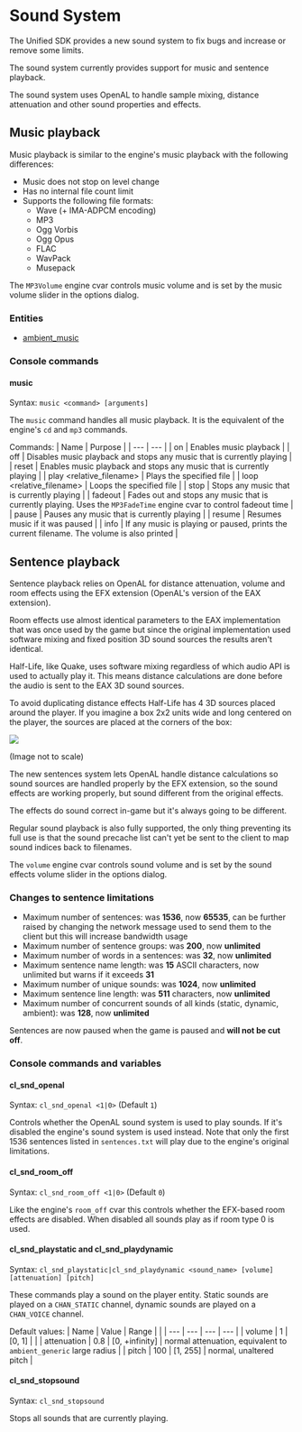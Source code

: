 # Sound System

The Unified SDK provides a new sound system to fix bugs and increase or remove some limits.

The sound system currently provides support for music and sentence playback.

The sound system uses OpenAL to handle sample mixing, distance attenuation and other sound properties and effects.

## Music playback

Music playback is similar to the engine's music playback with the following differences:

* Music does not stop on level change
* Has no internal file count limit
* Supports the following file formats:
	* Wave (+ IMA-ADPCM encoding)
	* MP3
	* Ogg Vorbis
	* Ogg Opus
	* FLAC
	* WavPack
	* Musepack

The `MP3Volume` engine cvar controls music volume and is set by the music volume slider in the options dialog.

### Entities

* [ambient_music](/docs/entityguide/entities/ambient_music.md)

### Console commands

#### music

Syntax: `music <command> [arguments]`

The `music` command handles all music playback. It is the equivalent of the engine's `cd` and `mp3` commands.

Commands:
| Name | Purpose |
| --- | --- |
| on | Enables music playback |
| off | Disables music playback and stops any music that is currently playing |
| reset | Enables music playback and stops any music that is currently playing |
| play <relative_filename> | Plays the specified file |
| loop <relative_filename> | Loops the specified file |
| stop | Stops any music that is currently playing |
| fadeout | Fades out and stops any music that is currently playing. Uses the `MP3FadeTime` engine cvar to control fadeout time |
| pause | Pauses any music that is currently playing |
| resume | Resumes music if it was paused |
| info | If any music is playing or paused, prints the current filename. The volume is also printed |

## Sentence playback

Sentence playback relies on OpenAL for distance attenuation, volume and room effects using the EFX extension (OpenAL's version of the EAX extension).

Room effects use almost identical parameters to the EAX implementation that was once used by the game but since the original implementation used software mixing and fixed position 3D sound sources the results aren't identical.

Half-Life, like Quake, uses software mixing regardless of which audio API is used to actually play it. This means distance calculations are done before the audio is sent to the EAX 3D sound sources.  
  
To avoid duplicating distance effects Half-Life has 4 3D sources placed around the player. If you imagine a box 2x2 units wide and long centered on the player, the sources are placed at the corners of the box:

<img src="https://i.imgur.com/Lkfigi8.png"/>

(Image not to scale)

The new sentences system lets OpenAL handle distance calculations so sound sources are handled properly by the EFX extension, so the sound effects are working properly, but sound different from the original effects.

The effects do sound correct in-game but it's always going to be different.

Regular sound playback is also fully supported, the only thing preventing its full use is that the sound precache list can't yet be sent to the client to map sound indices back to filenames.

The `volume` engine cvar controls sound volume and is set by the sound effects volume slider in the options dialog.

### Changes to sentence limitations

* Maximum number of sentences: was **1536**, now **65535**, can be further raised by changing the network message used to send them to the client but this will increase bandwidth usage
* Maximum number of sentence groups: was **200**, now **unlimited**
* Maximum number of words in a sentences: was **32**, now **unlimited**
* Maximum sentence name length: was **15** ASCII characters, now unlimited but warns if it exceeds **31**
* Maximum number of unique sounds: was **1024**, now **unlimited**
* Maximum sentence line length: was **511** characters, now **unlimited**
* Maximum number of concurrent sounds of all kinds (static, dynamic, ambient): was **128**, now **unlimited**

Sentences are now paused when the game is paused and **will not be cut off**.

### Console commands and variables

#### cl_snd_openal

Syntax: `cl_snd_openal <1|0>` (Default `1`)

Controls whether the OpenAL sound system is used to play sounds. If it's disabled the engine's sound system is used instead. Note that only the first 1536 sentences listed in `sentences.txt` will play due to the engine's original limitations.

#### cl_snd_room_off

Syntax: `cl_snd_room_off <1|0>` (Default `0`)

Like the engine's `room_off` cvar this controls whether the EFX-based room effects are disabled. When disabled all sounds play as if room type 0 is used.

#### cl_snd_playstatic and cl_snd_playdynamic

Syntax: `cl_snd_playstatic|cl_snd_playdynamic <sound_name> [volume] [attenuation] [pitch]`

These commands play a sound on the player entity. Static sounds are played on a `CHAN_STATIC` channel, dynamic sounds are played on a `CHAN_VOICE` channel.

Default values:
| Name | Value | Range | |
| --- | --- | --- | --- |
| volume | 1 | [0, 1] | |
| attenuation | 0.8 | [0, +infinity] | normal attenuation, equivalent to `ambient_generic` large radius |
| pitch | 100 | [1, 255] | normal, unaltered pitch |

#### cl_snd_stopsound

Syntax: `cl_snd_stopsound`

Stops all sounds that are currently playing.
